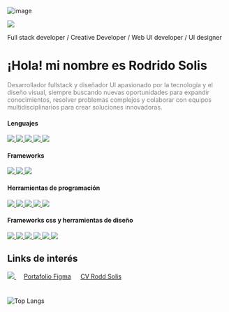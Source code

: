 ![image](https://github.com/user-attachments/assets/a459d9a8-547a-4352-901a-62fe4badc4dc)

<img src="![image](https://github.com/user-attachments/assets/b1b9e539-fc2e-433c-a64f-63869e896e38)
">

Full stack developer / Creative Developer / Web UI developer / UI designer 

# ¡Hola! mi nombre es Rodrido Solis
<p style="color:gray;">
Desarrollador fullstack y diseñador UI apasionado por la tecnología y el diseño visual, siempre buscando nuevas oportunidades para expandir conocimientos, 
resolver problemas complejos y colaborar con equipos multidisciplinarios para crear soluciones innovadoras.
</p>


#### Lenguajes
<a href="https://github.com/roddsolis">
  <img src="https://img.shields.io/badge/HTML5-E34F26?style=for-the-badge&logo=html5&logoColor=white"> 
</a>
<a href="https://github.com/roddsolis">
  <img src="https://img.shields.io/badge/CSS3-1572B6?style=for-the-badge&logo=css3&logoColor=white">
</a>
<a href="https://github.com/roddsolis">
  <img src="https://img.shields.io/badge/JavaScript-F7DF1E?style=for-the-badge&logo=javascript&logoColor=black">
</a>
<a href="https://github.com/roddsolis">
  <img src="https://img.shields.io/badge/Python-F7DF1E?style=for-the-badge&logo=python&logoColor=black">
</a>
<a href="https://github.com/roddsolis">
  <img src="https://img.shields.io/badge/PostgresSQL-F7DF1E?style=for-the-badge&logo=postgresSQL&logoColor=black">
</a>

#### Frameworks
<a href="https://github.com/roddsolis"> 
	<img src="https://img.shields.io/badge/React-20232A?style=for-the-badge&logo=react&logoColor=61DAFB"> 
</a> 
<a href="https://github.com/roddsolis">
  <img src="https://img.shields.io/badge/next.js-000000?style=for-the-badge&logo=next-dot-js&logoColor=white">
</a>
<a href="https://github.com/roddsolis">
  <img src="https://img.shields.io/badge/Flask-E10098?style=for-the-badge&logo=flask&logoColor=white">
</a>

#### Herramientas de programación
<a href="https://github.com/roddsolis">
  <img src="https://img.shields.io/badge/GitHub-100000?style=for-the-badge&logo=github&logoColor=white">
</a>
<a href="https://github.com/roddsolis">
  <img src="https://img.shields.io/badge/Git-F05032?style=for-the-badge&logo=git&logoColor=white">
</a>
<a href="https://github.com/roddsolis">
  <img src="https://img.shields.io/badge/Postman-FF6C37?style=for-the-badge&logo=Postman&logoColor=white">
</a>
<a href="https://github.com/roddsolis">
  <img src="https://img.shields.io/badge/VSCode-0078D4?style=for-the-badge&logo=visual%20studio%20code&logoColor=white">
</a>
<a href="https://github.com/roddsolis"> 
<img src="https://img.shields.io/badge/npm-CB3837?style=for-the-badge&logo=npm&logoColor=white"> 
</a>

#### Frameworks css y herramientas de diseño
<a href="https://github.com/roddsolis">	
  <img src="https://img.shields.io/badge/Sass-CC6699?style=for-the-badge&logo=sass&logoColor=white">
</a>
<a href="https://github.com/roddsolis">
  <img src="https://img.shields.io/badge/Tailwind_CSS-38B2AC?style=for-the-badge&logo=tailwind-css&logoColor=white">
</a>
<a href="https://github.com/roddsolis">
  <img src="https://img.shields.io/badge/Bootstrap-563D7C?style=for-the-badge&logo=bootstrap&logoColor=white">
</a>
<a href="https://github.com/roddsolis">
<img src="https://img.shields.io/badge/Figma-F24E1E?style=for-the-badge&logo=figma&logoColor=white">
</a> 
<a href="https://github.com/roddsolis">
<img src="https://img.shields.io/badge/Sketch-F24E1E?style=for-the-badge&logo=sketch&logoColor=white">
</a> 
<a href="https://github.com/roddsolis">
<img src="https://img.shields.io/badge/Photoshop-F24E1E?style=for-the-badge&logo=phostohop&logoColor=white">
</a>

## Links de interés
<span>
<a href="https://www.linkedin.com/in/rodrigo-solis-030714a9/">
<img src="https://img.shields.io/badge/Linkedin-F24E1E?style=for-the-badge&logo=linkedin&logoColor=white">
</a> 
</span>
&emsp;
<span>
<a href="https://www.figma.com/design/yLC6YCmDDVXCYKScSXxXpw/Proyectos-UI?node-id=1550-2&t=q7LvONnzknUz6Zga-1">Portafolio Figma</a>
</span>
&emsp;
<span>
<a href="https://www.figma.com/proto/yLC6YCmDDVXCYKScSXxXpw/Proyectos-UI?page-id=8%3A248&node-id=1760-115425&node-type=frame&viewport=-30%2C615%2C0.24&t=baSyDQruMA0s3qY0-8&scaling=min-zoom&content-scaling=fixed&starting-point-node-id=1760%3A115425&show-proto-sidebar=1&hotspot-hints=0&disable-default-keyboard-nav=1&hide-ui=1">CV Rodd Solis</a> 
</span>

#

![Top Langs](https://github-readme-stats.vercel.app/api/top-langs/?username=roddsolis&layout=compact)
